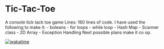# Tic-Tac-Toe
A console tick tack toe game
Lines: 160 lines of code.
I have used the following to make it:
          - boleans
          - for loops
          - while loop
          - Hash Map
          - Scanner class
          - 2D Array
          - Exception Handling
   Next possible plans make it co op.
   
   <a href="https://wakatime.com/badge/github/DanielAndrei1/Tic-Tac-Toe"><img src="https://wakatime.com/badge/github/DanielAndrei1/Tic-Tac-Toe.svg" alt="wakatime"></a>
